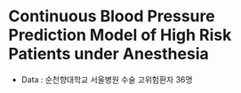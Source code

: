 # Continuous Blood Pressure Prediction Model of High Risk Patients under Anesthesia


- Data : 순천향대학교 서울병원 수술 고위험환자 36명

